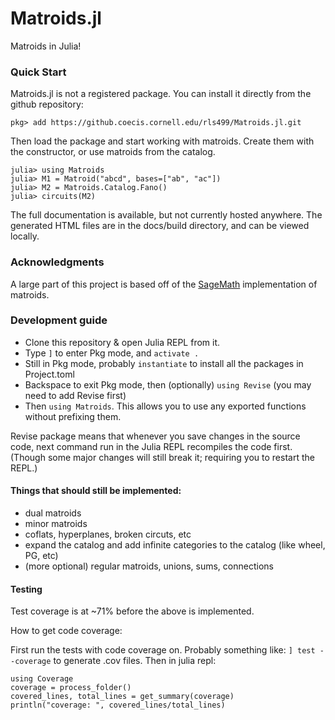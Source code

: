# Matroids.jl
Matroids in Julia!

### Quick Start

Matroids.jl is not a registered package. You can install it directly from the github repository:

```
pkg> add https://github.coecis.cornell.edu/rls499/Matroids.jl.git
```

Then load the package and start working with matroids. Create them with the constructor, or use matroids from the catalog.
```
julia> using Matroids
julia> M1 = Matroid("abcd", bases=["ab", "ac"])
julia> M2 = Matroids.Catalog.Fano()
julia> circuits(M2)
```

The full documentation is available, but not currently hosted anywhere. 
The generated HTML files are in the docs/build directory, and can be viewed locally.

### Acknowledgments

A large part of this project is based off of the [SageMath](https://www.sagemath.org/) implementation of matroids.


### Development guide
- Clone this repository & open Julia REPL from it.
- Type `]` to enter Pkg mode, and `activate .`
- Still in Pkg mode, probably `instantiate` to install all the packages in Project.toml
- Backspace to exit Pkg mode, then (optionally) `using Revise` (you may need to add Revise first)
- Then `using Matroids`. This allows you to use any exported functions without prefixing them.

Revise package means that whenever you save changes in the source code, next command
run in the Julia REPL recompiles the code first. (Though some major changes will
still break it; requiring you to restart the REPL.)


#### Things that should still be implemented:
- dual matroids
- minor matroids
- coflats, hyperplanes, broken circuts, etc
- expand the catalog and add infinite categories to the catalog (like wheel, PG, etc)
- (more optional) regular matroids, unions, sums, connections


#### Testing
Test coverage is at ~71% before the above is implemented.


How to get code coverage:

First run the tests with code coverage on. Probably something like: `] test --coverage` to generate .cov files.
Then in julia repl:

```
using Coverage
coverage = process_folder()
covered_lines, total_lines = get_summary(coverage)
println("coverage: ", covered_lines/total_lines)
```
